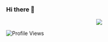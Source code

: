 ### Hi there 👋

<p align="center">
   <img src="https://octodex.github.com/images/godotocat.png">
</p>

![Profile Views](https://hits.seeyoufarm.com/api/count/incr/badge.svg?url=https://github.com/ZoliKonya&value=2)


